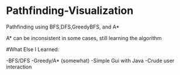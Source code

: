 # Pathfinding-Visualization
Pathfinding using BFS,DFS,GreedyBFS, and A*

A* can be inconsistent in some cases, still learning the algorithm

#What Else I Learned:

-BFS/DFS
-Greedy/A* (somewhat)
-Simple Gui with Java
-Crude user interaction

